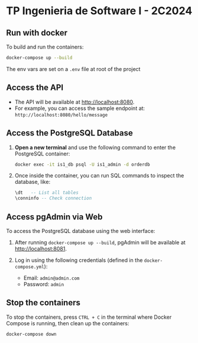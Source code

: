 # TP Ingenieria de Software I - 2C2024

## Run with docker

To build and run the containers:

```bash
docker-compose up --build
```
The env vars are set on a `.env` file at root of the project 

## Access the API

- The API will be available at [http://localhost:8080](http://localhost:8080).
- For example, you can access the sample endpoint at: `http://localhost:8080/hello/message`

## Access the PostgreSQL Database

1. **Open a new terminal** and use the following command to enter the PostgreSQL container:
    ```bash
    docker exec -it is1_db psql -U is1_admin -d orderdb
    ```

2. Once inside the container, you can run SQL commands to inspect the database, like:
    ```sql
    \dt   -- List all tables
    \conninfo -- Check connection
    ```

## Access pgAdmin via Web

To access the PostgreSQL database using the web interface:

1. After running `docker-compose up --build`, pgAdmin will be available at [http://localhost:8081](http://localhost:8081).

2. Log in using the following credentials (defined in the `docker-compose.yml`):
    - Email: `admin@admin.com`
    - Password: `admin`

## Stop the containers

To stop the containers, press `CTRL + C` in the terminal where Docker Compose is running, then clean up the containers:
```bash
docker-compose down
```

